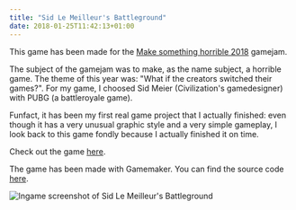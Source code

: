 ```yaml
---
title: "Sid Le Meilleur's Battleground"
date: 2018-01-25T11:42:13+01:00
---
```


This game has been made for the [Make something horrible 2018](https://itch.io/jam/make-something-horrible-2018) gamejam.

The subject of the gamejam was to make, as the name subject, a horrible game. The theme of this year was: "What if the creators switched their games?". For my game, I choosed Sid Meier (Civilization's gamedesigner) with PUBG (a battleroyale game).

Funfact, it has been my first real game project that I actually finished: even though it has a very unusual graphic style and a very simple gameplay, I look back to this game fondly because I actually finished it on time.

Check out the game [here](https://deluvi.itch.io/cid-le-meilleurs-battleground).

The game has been made with Gamemaker. You can find the source code [here](https://github.com/Deluvi/BRStrategy.gmx).

![Ingame screenshot of Sid Le Meilleur's Battleground](/img/games/sid-le-meilleur.png)
